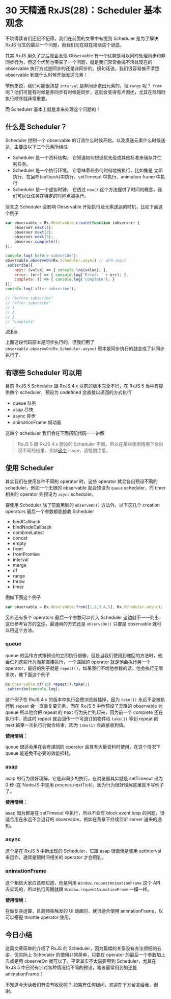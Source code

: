 # 30 天精通 RxJS(28)：Scheduler 基本观念

不晓得读者们还记不记得，我们在前面的文章中有提到 Scheduler 是为了解决 RxJS 衍生的最后一个问题，而我们现在就在揭晓这个谜底。

其实 RxJS 用久了之后就会发现 Observable 有一个优势是可以同时处理同步和非同步行为，但这个优势也带来了一个问题，就是我们常常会搞不清处现在的 observable 执行方式是同步的还是非同步的。换句话说，我们很容易搞不清楚 observable 到底什么时候开始发送元素！

举例来说，我们可能很清楚 `interval` 是非同步送出元素的，但 `range` 呢？ `from` 呢？他们可能有时候是非同步有时候是同步，这就会变得有点困扰，尤其在除错时执行顺序就非常重要。

而 Scheduler 基本上就是拿来处理这个问题的！

## 什么是 Scheduler？

Scheduler 控制一个 observable 的订阅什么时候开始，以及发送元素什么时候送达，主要由以下三个元素所组成

*   Scheduler 是一个资料结构。 它知道如何根据优先级或其他标准来储存并伫列任务。
*   Scheduler 是一个执行环境。 它意味着任务何时何地被执行，比如像是 立即执行、在回呼(callback)中执行、setTimeout 中执行、animation frame 中执行
*   Scheduler 是一个虚拟时钟。 它透过 `now()` 这个方法提供了时间的概念，我们可以让任务在特定的时间点被执行。

简言之 Scheduler 会影响 Observable 开始执行及元素送达的时机，比如下面这个例子

```javascript
var observable = Rx.Observable.create(function (observer) {
    observer.next(1);
    observer.next(2);
    observer.next(3);
    observer.complete();
});

console.log('before subscribe');
observable.observeOn(Rx.Scheduler.async) // 设为 async
.subscribe({
    next: (value) => { console.log(value); },
    error: (err) => { console.log('Error: ' + err); },
    complete: () => { console.log('complete'); }
});
console.log('after subscribe');

// "before subscribe"
// "after subscribe"
// 1
// 2
// 3
// "complete"

```

[JSBin](https://jsbin.com/sunekab/2/edit?js,console)

上面这段代码原本是同步执行的，但我们用了 `observable.observeOn(Rx.Scheduler.async)` 原本是同步执行的就变成了非同步执行了。

## 有哪些 Scheduler 可以用

目前 RxJS 5 Scheduler 跟 RxJS 4.x 以前的版本完全不同，在 RxJS 5 当中有提供四个 scheduler，预设为 undefined 会直接以递回的方式执行

*   queue 队列
*   asap 尽快
*   async 异步
*   animationFrame 帧动画

这四个 scheduler 我们会在下面搭配代码一一讲解

> 
> 
> RxJS 5 跟 RxJS 4.x 预设的 Scheduler 不同，所以在某些使用情境下会出现不同的结果，例如[这个](https://github.com/ReactiveX/rxjs/issues/1994) issue，请特别注意。
> 
> 

## 使用 Scheduler

其实我们在使用各种不同的 operator 时，这些 operator 就会各自预设不同的 scheduler，例如一个无限的 observable 就会预设为 `queue` scheduler，而 timer 相关的 operator 则预设为 `async` scheduler。

要使用 Scheduler 除了前面用到的 `observeOn()` 方法外，以下这几个 creation operators 最后一个参数都能接收 Scheduler

*   bindCallback
*   bindNodeCallback
*   combineLatest
*   concat
*   empty
*   from
*   fromPromise
*   interval
*   merge
*   of
*   range
*   throw
*   timer

例如下面这个例子

```javascript
var observable = Rx.Observable.from([1,2,3,4,5], Rx.Scheduler.async);

```

另外还有多个 operators 最后一个参数可以传入 Scheduler 这边就不一一列出，这已参考官方的[文件](http://reactivex.io/rxjs/class/es6/Observable.js~Observable.html)，最通用的方式还是 `observeOn()` 只要是 observable 就可以用这个方法。

### queue

queue 的运作方式跟预设的立即执行很像，但是当我们使用到递回的方法时，他会伫列这些行为而非直接执行，一个递回的 operator 就是他会执行另一个 operator，最好的例子就是 `repeat()`，如果我们不给他参数的话，他会执行无限多次，像下面这个例子

```javascript
Rx.Observable.of(10).repeat().take(1)
.subscribe(console.log);

```

这个例子在 RxJS 4.x 的版本中执行会使浏览器挂掉，因为 `take(1)` 永远不会被执行到 `repeat` 会一直重复要元素，而在 RxJS 5 中他预设了无限的 observable 为 queue 所以他会把 repeat 的 next 行为先伫列起来，因为前一个 complete 还在执行中，而这时 repeat 就会回传一个可退订的物件给 `take(1)` 等到 repeat 的 next 被第一次执行时就会结束，因为 `take(1)` 会直接收到值。

**使用情境：**

queue 很适合用在会有递回的 operator 且具有大量资料时使用，在这个情况下 queue 能避免不必要的效能损耗。

### asap

asap 的行为很好理解，它是非同步的执行，在浏览器其实就是 setTimeout 设为 0 秒 (在 NodeJS 中是用 process.nextTick)，因为行为很好理解这里就不写例子了。

**使用情境：**

asap 因为都是在 setTimeout 中执行，所以不会有 block event loop 的问题，很适合用在永远不会退订的 observable，例如在背景下持续监听 server 送来的通知。

### async

这个是在 RxJS 5 中新出现的 Scheduler，它跟 asap 很像但是使用 setInterval 来运作，通常是跟时间相关的 operator 才会用到。

### animationFrame

这个相信大家应该都知道，他是利用 `Window.requestAnimationFrame` 这个 API 去实现的，所以执行周期就跟 `Window.requestAnimationFrame` 一模一样。

**使用情境：**

在做复杂运算，且高频率触发的 UI 动画时，就很适合使用 animationFrame，以可以搭配 throttle operator 使用。

## 今日小结

这篇文章简单的介绍了 RxJS 的 Scheduler，因为篇幅的关系没有办法很细的去讲，但实际上 Scheduler 的使用非常简单，只要在 operator 的最后一个参数加上去或是用 observeOn 就可以了。平常其实不太需要用到 Scheduler，尤其在 RxJS 5 中已经有针对各种情况给不同的预设，笔者最常用到的还是 animationFrame！

不知道今天读者们有没有收获呢？ 如果有任何疑问，欢迎在下方留言给我，谢谢。